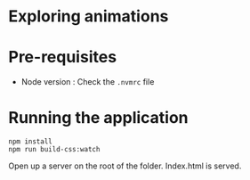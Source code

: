 # Exploring animations

# Pre-requisites

- Node version : Check the `.nvmrc` file

# Running the application

```
npm install
npm run build-css:watch
```

Open up a server on the root of the folder. Index.html is served.
